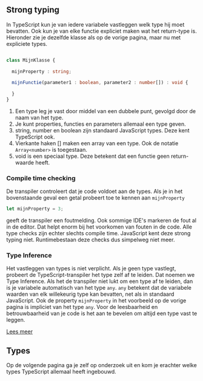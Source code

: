 ## Strong typing

In TypeScript kun je van iedere variabele vastleggen welk type hij moet bevatten. Ook kun je van elke functie expliciet 
maken wat het return-type is. Hieronder zie je dezelfde klasse als op de vorige pagina, maar nu met expliciete types.

```TypeScript

class MijnKlasse {
  
  mijnProperty : string;
  
  mijnFunctie(parameter1 : boolean, parameter2 : number[]) : void {
    
  }
}
```

1. Een type leg je vast door middel van een dubbele punt, gevolgd door de naam van het type.
2. Je kunt properties, functies en parameters allemaal een type geven.
3. string, number en boolean zijn standaard JavaScript types. Deze kent TypeScript ook.
4. Vierkante haken [] maken een array van een type. Ook de notatie `Array<number>` is toegestaan.
5. void is een speciaal type. Deze betekent dat een functie geen return-waarde heeft.

### Compile time checking

De transpiler controleert dat je code voldoet aan de types. Als je in het bovenstaande geval een getal probeert toe 
te kennen aan `mijnProperty`

```TypeScript
let mijnProperty = 3;
```

geeft de transpiler een foutmelding. Ook sommige IDE's markeren de fout al in de editor. Dat helpt enorm
bij het voorkomen van fouten in de code. Alle type checks zijn echter slechts compile time. JavaScript kent deze strong typing niet. Runtimebestaan deze checks dus simpelweg niet meer.

### Type Inference
Het vastleggen van types is niet verplicht. Als je geen type vastlegt, probeert de 
TypeScript-transpiler het type zelf af te leiden. Dat noemen we Type Inference. Als het de transpiler niet lukt om 
een type af te leiden, dan is je variabele automatisch van het type `any`. `any` betekent dat de variabele waarden van
elk willekeurig type kan bevatten, net als in standaard JavaScript. Ook de property `mijnProperty` in het voorbeeld op 
de vorige pagina is impliciet van het type `any`. Voor de leesbaarheid en betrouwbaarheid van je code is het aan te 
bevelen om altijd een type vast te leggen.

[Lees meer](https://www.typescriptlang.org/docs/handbook/type-inference.html)

## Types

Op de volgende pagina ga je zelf op onderzoek uit en kom je erachter welke types TypeScript allemaal heeft ingebouwd.

